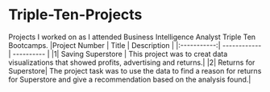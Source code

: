 # Triple-Ten-Projects
Projects I worked on as I attended Business Intelligence Analyst Triple Ten Bootcamps.
|Project Number | Title | Description |
|:-----------:| ------------ | ---------- |
|1| Saving Superstore | This project was to creat data visualizations that showed profits, advertising and returns.|
|2| Returns for Superstore| The project task was to use the data to find a reason for returns for Superstore and give a recommendation based on the analysis found.|
